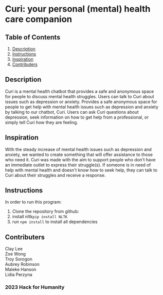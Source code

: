 # Curi: your personal (mental) health care companion

## Table of Contents
1. [Description](#description)
2. [Instructions](#instructions)
3. [Inspiration](#inspiration)
4. [Contributers](#contributers)

## Description
Curi is a mental health chatbot that provides a safe and anonymous space for people to discuss mental health struggles. Users can talk to Curi about issues such as depression or anxiety. Provides a safe anonymous space for people to get help with mental health issues such as depression and anxiety by talking to our chatbot, Curi. Users can ask Curi questions about depression, seek information on how to get help from a professional, or simply tell Curi how they are feeling.

## Inspiration
With the steady increase of mental health issues such as depression and anxiety, we wanted to create something that will offer assistance to those who need it. Curi was made with the aim to support people who don't have an immediate outlet to express their struggle(s). If someone is in need of help with mental health and doesn't know how to seek help, they can talk to Curi about their struggles and receive a response.

## Instructions
In order to run this program:
1. Clone the repository from github:
2. install nltk``` pip install NLTK ```
3. run ```npm install``` to install all dependencies

## Contributers
Clay Lee <br>
Zoe Wong <br>
Troy Sorogon <br>
Aubrey Robinson <br>
Maleke Hanson <br>
Lidia Perzyna

### 2023 Hack for Humanity
